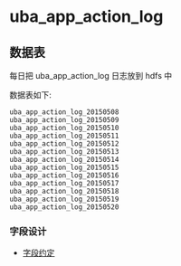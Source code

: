 # uba_app_action_log

## 数据表

每日把 uba_app_action_log 日志放到 hdfs 中

数据表如下:

```
uba_app_action_log_20150508
uba_app_action_log_20150509
uba_app_action_log_20150510
uba_app_action_log_20150511
uba_app_action_log_20150512
uba_app_action_log_20150513
uba_app_action_log_20150514
uba_app_action_log_20150515
uba_app_action_log_20150516
uba_app_action_log_20150517
uba_app_action_log_20150518
uba_app_action_log_20150519
uba_app_action_log_20150520
```

### 字段设计

- [字段约定](http://git.corp.angejia.com/dw/docs/blob/master/project/uba-docs/contract/app_action_log.md)
